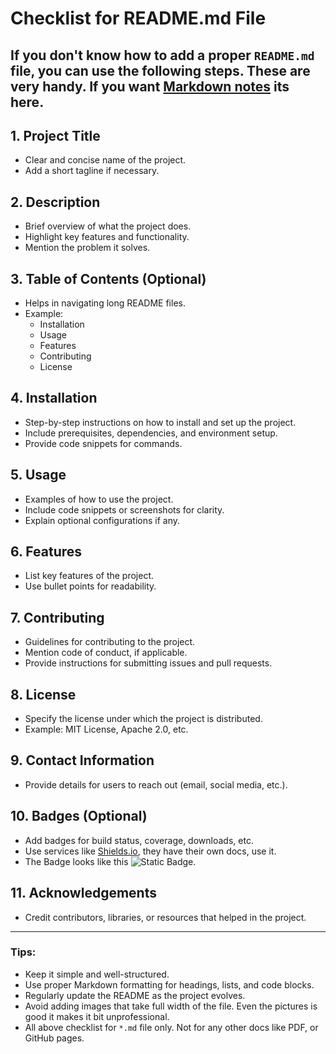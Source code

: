 # Checklist for README.md File
If you don't know how to add a proper `README.md` file, you can use the following steps.
These are very handy. If you want [Markdown notes](https://github.com/Elam-parithi/DS-notes/blob/main/Markdown_notes.md) its here.
---

## 1. **Project Title**
- Clear and concise name of the project.
- Add a short tagline if necessary.

## 2. **Description**
- Brief overview of what the project does.
- Highlight key features and functionality.
- Mention the problem it solves.

## 3. **Table of Contents (Optional)**
- Helps in navigating long README files.
- Example:
  - Installation
  - Usage
  - Features
  - Contributing
  - License

## 4. **Installation**
- Step-by-step instructions on how to install and set up the project.
- Include prerequisites, dependencies, and environment setup.
- Provide code snippets for commands.

## 5. **Usage**
- Examples of how to use the project.
- Include code snippets or screenshots for clarity.
- Explain optional configurations if any.

## 6. **Features**
- List key features of the project.
- Use bullet points for readability.

## 7. **Contributing**
- Guidelines for contributing to the project.
- Mention code of conduct, if applicable.
- Provide instructions for submitting issues and pull requests.

## 8. **License**
- Specify the license under which the project is distributed.
- Example: MIT License, Apache 2.0, etc.

## 9. **Contact Information**
- Provide details for users to reach out (email, social media, etc.).

## 10. **Badges (Optional)**
- Add badges for build status, coverage, downloads, etc.
- Use services like [Shields.io](https://shields.io/badges), they have their own docs, use it. 
- The Badge looks like this
        ![Static Badge](https://img.shields.io/badge/any_text-you_like-blue).

## 11. **Acknowledgements**
- Credit contributors, libraries, or resources that helped in the project.

---

### **Tips:**
- Keep it simple and well-structured.
- Use proper Markdown formatting for headings, lists, and code blocks.
- Regularly update the README as the project evolves.
- Avoid adding images that take full width of the file. 
Even the pictures is good it makes it bit unprofessional.
- All above checklist for `*.md` file only. Not for any other docs like PDF, or GitHub pages.


